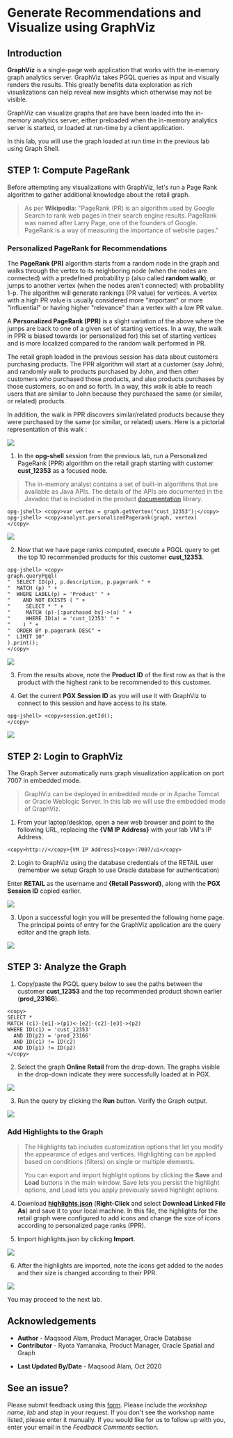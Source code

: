 # Generate Recommendations and Visualize using GraphViz

## Introduction

**GraphViz** is a single-page web application that works with the in-memory graph analytics server. GraphViz takes PGQL queries as input and visually renders the results. This greatly benefits data exploration as rich visualizations can help reveal new insights which otherwise may not be visible.

GraphViz can visualize graphs that are have been loaded into the in-memory analytics server, either preloaded when the in-memory analytics server is started, or loaded at run-time by a client application.

In this lab, you will use the graph loaded at run time in the previous lab using Graph Shell.

## **STEP 1**: Compute PageRank

Before attempting any visualizations with GraphViz, let's run a Page Rank algorithm to gather additional knowledge about the retail graph.

> As per **Wikipedia**: "PageRank (PR) is an algorithm used by Google Search to rank web pages in their search engine results. PageRank was named after Larry Page, one of the founders of Google. PageRank is a way of measuring the importance of website pages."

### Personalized PageRank for Recommendations

The **PageRank (PR)** algorithm starts from a random node in the graph and walks through the vertex to its neighboring node (when the nodes are connected) with a predefined probability p (also called **random walk**), or jumps to another vertex (when the nodes aren't connected) with probability 1-p. The algorithm will generate rankings (PR value) for vertices. A vertex with a high PR value is usually considered more "important" or more "influential" or having higher "relevance" than a vertex with a low PR value.

A **Personalized PageRank (PPR)** is a slight variation of the above where the jumps are back to one of a given set of starting vertices. In a way, the walk in PPR is biased towards (or personalized for) this set of starting vertices and is more localized compared to the random walk performed in PR.

The retail graph loaded in the previous session has data about customers purchasing products. The PPR algorithm will start at a customer (say John), and randomly walk to products purchased by John, and then other customers who purchased those products, and also products purchases by those customers, so on and so forth. In a way, this walk is able to reach users that are similar to John because they purchased the same (or similar, or related) products.

In addition, the walk in PPR discovers similar/related products because they were purchased by the same (or similar, or related) users. Here is a pictorial representation of this walk :

![](./images/ppr-random-walk.png " ")

1. In the **opg-shell** session from the previous lab, run a Personalized PageRank (PPR) algorithm on the retail graph starting with customer **cust_12353** as a focused node.

>The in-memory analyst contains a set of built-in algorithms that are available as Java APIs. The details of the APIs are documented in the Javadoc that is included in the product [documentation](https://docs.oracle.com/en/database/oracle/oracle-database/12.2/spgdg/using-inmemory-analyst-oracle-database.html#GUID-71FC3DB6-62F1-42E6-B711-A32958FC53D4) library.

```
opg-jshell> <copy>var vertex = graph.getVertex("cust_12353");</copy>
opg-jshell> <copy>analyst.personalizedPagerank(graph, vertex)
</copy>
```
![](./images/run-ppr.png " ")

2. Now that we have page ranks computed, execute a PGQL query to get the top 10 recommended products for this customer **cust_12353**.

```
opg-jshell> <copy>
graph.queryPgql(
"  SELECT ID(p), p.description, p.pagerank " +
"  MATCH (p) " +
"  WHERE LABEL(p) = 'Product' " +
"    AND NOT EXISTS ( " +
"     SELECT * " +
"     MATCH (p)-[:purchased_by]->(a) " +
"     WHERE ID(a) = 'cust_12353' " +
"    ) " +
"  ORDER BY p.pagerank DESC" +
"  LIMIT 10"
).print();
</copy>
```
![](./images/get-top-10-products.png " ")

3. From the results above, note the **Product ID** of the first row as that is the product with the highest rank to be recommended to this customer.

4. Get the current **PGX Session ID** as you will use it with GraphViz to connect to this session and have access to its state.

```
opg-jshell> <copy>session.getId();
</copy>
```
![](./images/get-session-id.png " ")

## **STEP 2**: Login to GraphViz

The Graph Server automatically runs graph visualization application on port 7007 in embedded mode.

>GraphViz can be deployed in embedded mode or in Apache Tomcat or Oracle Weblogic Server. In this lab we will use the embedded mode of GraphViz.

1. From your laptop/desktop, open a new web browser and point to the following URL, replacing the **{VM IP Address}** with your lab VM's IP Address.

```
<copy>http://</copy>{VM IP Address}<copy>:7007/ui</copy>
```

2. Login to GraphViz using the database credentials of the RETAIL user (remember we setup Graph to use Oracle database for authentication)

  Enter **RETAIL** as the username and **{Retail Password}**, along with the **PGX Session ID** copied earlier.

![](./images/open-graph-viz.jpg " ")

3. Upon a successful login you will be presented the following home page. The principal points of entry for the GraphViz application are the query editor and the graph lists.

![](./images/graph-viz-home.png " ")

## **STEP 3**: Analyze the Graph

1. Copy/paste the PGQL query below to see the paths between the customer **cust\_12353** and the top recommended product shown earlier (**prod\_23166**).

```
<copy>
SELECT *
MATCH (c1)-[e1]->(p1)<-[e2]-(c2)-[e3]->(p2)
WHERE ID(c1) = 'cust_12353'
  AND ID(p2) = 'prod_23166'
  AND ID(c1) != ID(c2)
  AND ID(p1) != ID(p2)
</copy>
```

2. Select the graph **Online Retail** from the drop-down. The graphs visible in the drop-down indicate they were successfully loaded at in PGX.

![](./images/graph-viz-online-retail.png " ")

3. Run the query by clicking the **Run** button. Verify the Graph output.

![](./images/run-pgql.png " ")

### Add Highlights to the Graph

> The Highlights tab includes customization options that let you modify the appearance of edges and vertices. Highlighting can be applied based on conditions (filters) on single or multiple elements.
>
> You can export and import highlight options by clicking the **Save** and **Load** buttons in the main window. Save lets you persist the highlight options, and Load lets you apply previously saved highlight options.

4. Download [**highlights.json**](https://objectstorage.us-phoenix-1.oraclecloud.com/n/oraclepartnersas/b/oracle_pg/o/highlights.json) (**Right-Click** and select **Download Linked File As**) and save it to your local machine. In this file, the highlights for the retail graph were configured to add icons and change the size of icons according to personalized page ranks (PPR).

5. Import highlights.json by clicking **Import**.

![](./images/highlights.png " ")

6. After the highlights are imported, note the icons get added to the nodes and their size is changed according to their PPR.

![](./images/labeled-graph.png " ")

You may proceed to the next lab.

## Acknowledgements

- **Author** - Maqsood Alam, Product Manager, Oracle Database
- **Contributor** - Ryota Yamanaka, Product Manager, Oracle Spatial and Graph
* **Last Updated By/Date** - Maqsood Alam, Oct 2020

## See an issue?
Please submit feedback using this [form](https://apexapps.oracle.com/pls/apex/f?p=133:1:::::P1_FEEDBACK:1). Please include the *workshop name*, *lab* and *step* in your request.  If you don't see the workshop name listed, please enter it manually. If you would like for us to follow up with you, enter your email in the *Feedback Comments* section.
